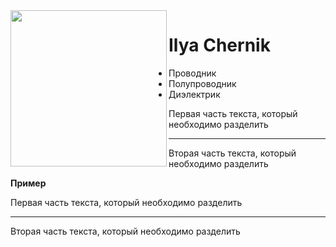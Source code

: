 <img  src="https://user-images.githubusercontent.com/67423989/189544762-75f9cda9-b386-4f87-bb76-7c49d4423e7e.jpg" align="left" width="250">

Ilya Chernik 
========================



- Проводник
- Полупроводник
- Диэлектрик




Первая часть текста, который необходимо разделить
***
Вторая часть текста, который необходимо разделить



**Пример**


Первая часть текста, который необходимо разделить
***
Вторая часть текста, который необходимо разделить
